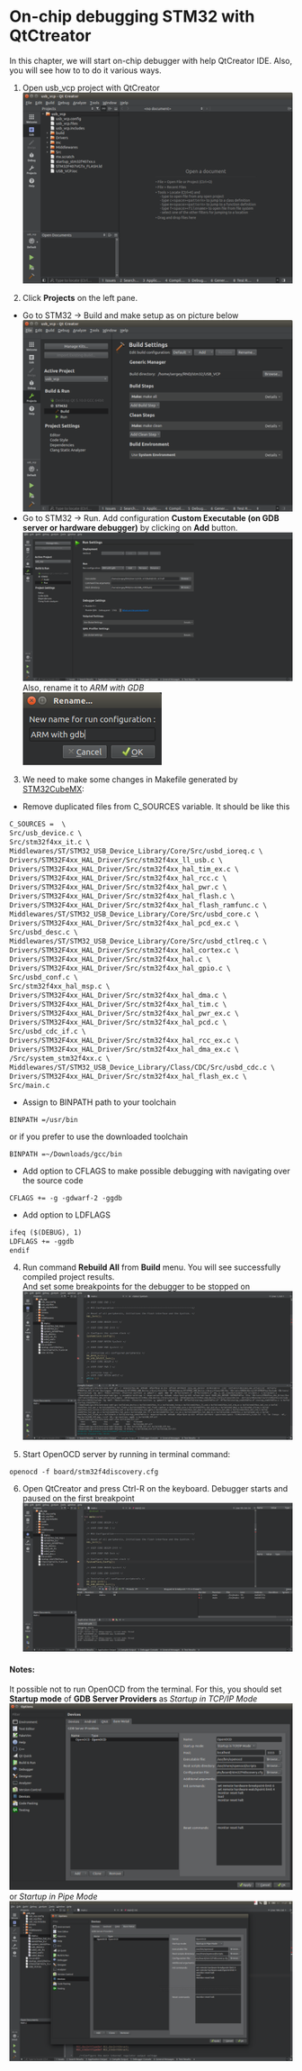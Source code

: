 
# On-chip debugging STM32 with QtCtreator
In this chapter, we will start on-chip debugger with help QtCreator IDE. Also, you will see how to to do it various ways.  

1. Open usb_vcp project with QtCreator  
![qt_project](img/tut_project.png)  

2. Click **Projects** on the left pane.  
- Go to STM32 -> Build and make setup as on picture below
![deb_build_set](img/tut_build_settings.png)  
- Go to STM32 -> Run. Add configuration **Custom Executable (on GDB server or hardware debugger)** by clicking on **Add** button.  
![deb_run_set](img/tut_run_settings.png)  
Also, rename it to _ARM with GDB_  
![deb_run_rename](img/tut_rename_run_config.png)  

3. We need to make some changes in Makefile generated by [STM32CubeMX](prj_cube_qt.md):
- Remove duplicated files from C_SOURCES variable. It should be like this
```
C_SOURCES =  \
Src/usb_device.c \
Src/stm32f4xx_it.c \
Middlewares/ST/STM32_USB_Device_Library/Core/Src/usbd_ioreq.c \
Drivers/STM32F4xx_HAL_Driver/Src/stm32f4xx_ll_usb.c \
Drivers/STM32F4xx_HAL_Driver/Src/stm32f4xx_hal_tim_ex.c \
Drivers/STM32F4xx_HAL_Driver/Src/stm32f4xx_hal_rcc.c \
Drivers/STM32F4xx_HAL_Driver/Src/stm32f4xx_hal_pwr.c \
Drivers/STM32F4xx_HAL_Driver/Src/stm32f4xx_hal_flash.c \
Drivers/STM32F4xx_HAL_Driver/Src/stm32f4xx_hal_flash_ramfunc.c \
Middlewares/ST/STM32_USB_Device_Library/Core/Src/usbd_core.c \
Drivers/STM32F4xx_HAL_Driver/Src/stm32f4xx_hal_pcd_ex.c \
Src/usbd_desc.c \
Middlewares/ST/STM32_USB_Device_Library/Core/Src/usbd_ctlreq.c \
Drivers/STM32F4xx_HAL_Driver/Src/stm32f4xx_hal_cortex.c \
Drivers/STM32F4xx_HAL_Driver/Src/stm32f4xx_hal.c \
Drivers/STM32F4xx_HAL_Driver/Src/stm32f4xx_hal_gpio.c \
Src/usbd_conf.c \
Src/stm32f4xx_hal_msp.c \
Drivers/STM32F4xx_HAL_Driver/Src/stm32f4xx_hal_dma.c \
Drivers/STM32F4xx_HAL_Driver/Src/stm32f4xx_hal_tim.c \
Drivers/STM32F4xx_HAL_Driver/Src/stm32f4xx_hal_pwr_ex.c \
Drivers/STM32F4xx_HAL_Driver/Src/stm32f4xx_hal_pcd.c \
Src/usbd_cdc_if.c \
Drivers/STM32F4xx_HAL_Driver/Src/stm32f4xx_hal_rcc_ex.c \
Drivers/STM32F4xx_HAL_Driver/Src/stm32f4xx_hal_dma_ex.c \
/Src/system_stm32f4xx.c \
Middlewares/ST/STM32_USB_Device_Library/Class/CDC/Src/usbd_cdc.c \
Drivers/STM32F4xx_HAL_Driver/Src/stm32f4xx_hal_flash_ex.c \
Src/main.c
```
- Assign to BINPATH path to your toolchain
```
BINPATH =/usr/bin
```
or if you prefer to use the downloaded toolchain
```
BINPATH =~/Downloads/gcc/bin
```
- Add option to CFLAGS to make possible debugging with navigating over the source code
```
CFLAGS += -g -gdwarf-2 -ggdb
```
- Add option to LDFLAGS
```
ifeq ($(DEBUG), 1)
LDFLAGS += -ggdb
endif
```  
4. Run command **Rebuild All** from **Build** menu. You will see successfully compiled project results.  
And set some breakpoints for the debugger to be stopped on  
![deb_rebuild](img/tut_project_breakpoints.png)  

5. Start OpenOCD server by running in terminal command:  
```
openocd -f board/stm32f4discovery.cfg
```
6. Open QtCreator and press Ctrl-R on the keyboard. Debugger starts and paused on the first breakpoint  
![deb_rebuild](img/tut_project_paused_on_brk.png)  

#### Notes: 
It possible not to run OpenOCD from the terminal. For this, you should set **Startup mode** of **GDB Server Providers** as _Startup in TCP/IP Mode_ 
![tcp_ip_mode](img/qt_openocd_setup_tcp_start.png)
or _Startup in Pipe Mode_
![tcp_ip_mode](img/qt_openocd_setup_pipe_start.png)
